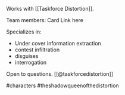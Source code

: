 Works with [[Taskforce Distortion]].

Team members: Card Link here

Specializes in:
- Under cover information extraction
- contest infiltration
- disguises
- interrogation

Open to questions. [[@taskforcedistortion]]

#characters #theshadowqueenofthedistortion 